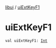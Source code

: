 [libui](index.md) / [uiExtKeyF1](./ui-ext-key-f1.md)

# uiExtKeyF1

`val uiExtKeyF1: `[`Int`](https://kotlinlang.org/api/latest/jvm/stdlib/kotlin/-int/index.html)